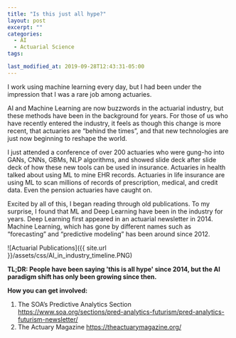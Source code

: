 ```yaml
---
title: "Is this just all hype?"
layout: post
excerpt: ""
categories:
  - AI
  - Actuarial Science
tags:

last_modified_at: 2019-09-28T12:43:31-05:00
---
```


I work using machine learning every day, but I had been under the impression that I was a rare job among actuaries.

AI and Machine Learning are now buzzwords in the actuarial industry, but these methods have been in the background for years.  For those of us who have recently entered the industry, it feels as though this change is more recent, that actuaries are “behind the times”, and that new technologies are just now beginning to reshape the world.

I just attended a conference of over 200 actuaries who were gung-ho into GANs, CNNs, GBMs, NLP algorithms, and showed slide deck after slide deck of how these new tools can be used in insurance.  Actuaries in health talked about using ML to mine EHR records.  Actuaries in life insurance are using ML to scan millions of records of prescription, medical, and credit data.  Even the pension actuaries have caught on.

Excited by all of this, I began reading through old publications.  To my surprise, I found that ML and Deep Learning have been in the industry for years.  Deep Learning first appeared in an actuarial newsletter in 2014.  Machine Learning, which has gone by different names such as “forecasting” and “predictive modeling” has been around since 2012.

![Actuarial Publications]({{ site.url }}/assets/css/AI_in_industry_timeline.PNG)

**TL;DR: People have been saying 'this is all hype' since 2014, but the AI paradigm shift has only been growing since then.**


**How you can get involved:**
1.	The SOA’s Predictive Analytics Section https://www.soa.org/sections/pred-analytics-futurism/pred-analytics-futurism-newsletter/
2.	The Actuary Magazine https://theactuarymagazine.org/
